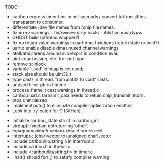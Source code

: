 TODO:

* caribou express timer time in milliseconds / convert to/from jiffies transparent to consumer.
* differentiate /dev file names from /chip file names.
* fix errno warnings - fix/remove dirty hacks - ifdef on each type.
* GHOST build (pthread wrapper?)
* fix no return value warnings in uart dma functions (return state or void?).
* uart.c enable disable dma unused channel warnings
* atoll/atoi parens around sub-exprs in condition eval.
* uint count assign, etc. from int type
* remove spinlock 
* variable 'used' in heap is not used;
* stack size should be uint32_t
* type casts in thread. from uint32 to void* casts.
* unused timer ptr in timer.c 
* process_frame_t cast warnings in thread.c
* caribou uart.c tarnsmit_data needs to return chip_transmit return.
* btoa uninitialized
* impliment puts() to eliminate compiler optimization emitting  
* Look into try-catch for C (GitHub).

+ Initialize caribou_state struct in caribou_init
+ strdup() function notreturning 'other'.
+ bytequeue dma functions should return void.
+ interrupt.c (char)vector to (unsigned char)vector
+ include caribou/lib/string.h in interrupt.c
+ include caribou.h in thread.c
+ include <caribou/lib/string.h> in timer.c
+ _halt() should for(;;) to satisfy compiler warning
